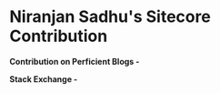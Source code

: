 # Niranjan Sadhu's Sitecore Contribution

**Contribution on Perficient Blogs -** 

**Stack Exchange -**

